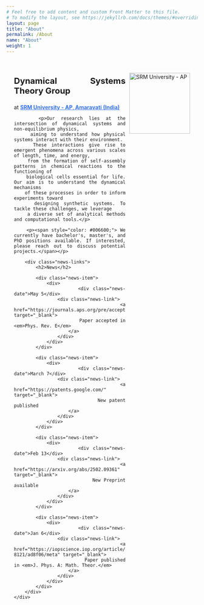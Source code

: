 ```yaml
---
# Feel free to add content and custom Front Matter to this file.
# To modify the layout, see https://jekyllrb.com/docs/themes/#overriding-theme-defaults
layout: page
title: "About"
permalink: /About
name: "About"
weight: 1
---
```

<!DOCTYPE html>
<html lang="en">
<head>
    <meta charset="UTF-8">
    <meta name="viewport" content="width=device-width, initial-scale=0.8">
    <title>About</title>
    <style>
        .content {
            text-align: justify;
            hyphens: auto;
            position: relative;
            max-width: 800px;
            margin: 0 auto;
            padding: 20px;
        }
        .logo {
            float: right;
            margin-left: 10px;
            width: 160px;
        }
        a {
            color: #3471eb;
            text-decoration: underline;
        }
        .news-links {
            margin-top: 20px;
        }
        .news-links h2 {
            color: #663300;
            margin-bottom: 15px;
        }
        .news-item {
            max-width: 600px;
            margin-top: 10px;
        }
        .news-item > div {
            display: flex;
            align-items: center;
            gap: 15px; /* Increased gap for more space between date and entry */
        }
        .news-date {
            width: 100px; /* Adjusted for alignment */
            text-align: left;
            font-weight: bold;
        }
        .news-link {
            flex-grow: 1;
        }
        .news-link a {
            color: #0066cc;
            text-decoration: none;
        }
        .news-link a:hover {
            text-decoration: underline;
        }
    </style>
</head>
<body>
    <div class="content">
        <p><img src="{{ site.baseurl }}/images/srmap-logo-2.png" alt="SRM University - AP" class="logo"></p>
        <p style="font-size: 22px; font-weight: bold;">Dynamical Systems Theory Group</p>
        <p>at <strong><a href="https://srmap.edu.in/"> SRM University - AP, Amaravati (India)</a></strong></p>

        <p>Our research lies at the intersection of dynamical systems and non-equilibrium physics,
        aiming to understand how physical systems interact with their environment.
        These interactions give rise to emergent phenomena across various scales of length, time, and energy,
        from the formation of self-assembly patterns in chemical reactions to the functioning of
        biological cells essential for life. Our aim is to understand the dynamical mechanisms
        of these processes in order to inform experiments toward
        designing synthetic systems. To tackle these challenges, we leverage
        a diverse set of analytical methods and computational tools.</p>

        <p><span style="color: #006600;"> We currently have bachelor's, master's, and PhD positions available. If interested, please reach out to discuss potential projects.</span></p>

        <div class="news-links">
            <h2>News</h2>

            <div class="news-item">
                <div>
                    <div class="news-date">May 5</div>
                    <div class="news-link">
                        <a href="https://journals.aps.org/pre/accepted/2a07aRd8Oa413921248217d30aec1de3eb6fbd17f" target="_blank">
                            Paper accepted in <em>Phys. Rev. E</em>
                        </a>
                    </div>
                </div>
            </div>

            <div class="news-item">
                <div>
                    <div class="news-date">March 7</div>
                    <div class="news-link">
                        <a href="https://patents.google.com/" target="_blank">
                            New patent published
                        </a>
                    </div>
                </div>
            </div>

            <div class="news-item">
                <div>
                    <div class="news-date">Feb 13</div>
                    <div class="news-link">
                        <a href="https://arxiv.org/abs/2502.09361" target="_blank">
                            New Preprint available
                        </a>
                    </div>
                </div>
            </div>

            <div class="news-item">
                <div>
                    <div class="news-date">Jan 6</div>
                    <div class="news-link">
                        <a href="https://iopscience.iop.org/article/10.1088/1751-8121/ad8f06/meta" target="_blank">
                            Paper published in <em>J. Phys. A: Math. Theor.</em>
                        </a>
                    </div>
                </div>
            </div>
        </div>
    </div>
</body>
</html>
